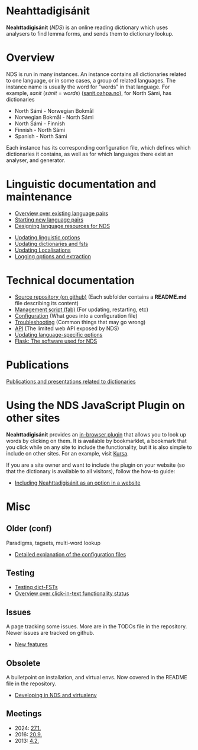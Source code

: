 # Neahttadigisánit

**Neahttadigisánit** (_NDS_) is an online reading dictionary which uses
analysers to find lemma forms, and sends them to dictionary lookup.


# Overview

NDS is run in many instances. An instance contains all dictionaries related to
one language, or in some cases, a group of related languages. The instance
name is usually the word for "words" in that language. For example,
_sanit_ (_sánit_ = _words_) ([sanit.oahpa.no](https://sanit.oahpa.no)), for
North Sámi, has dictionaries

* North Sámi - Norwegian Bokmål
* Norwegian Bokmål - North Sámi
* North Sámi - Finnish
* Finnish - North Sámi
* Spanish - North Sámi

Each instance has its corresponding configuration file, which defines which
dictionaries it contains, as well as for which languages there exist an
analyser, and generator.


# Linguistic documentation and maintenance

* [Overview over existing language pairs](nds/NeahttadigisanitLanguagePairs.html)
* [Starting new language pairs](nds/StartingNewLanguagePairs.html)
* [Designing language resources for NDS](nds/DesigningResources.html)
<!-- * [Moving language pairs](nds/NDSMovingLanguagePairs.html) -->
* [Updating linguistic options](nds/NDSLinguisticSettings.html)
* [Updating dictionaries and fsts](nds/NDSUpdatingDictionaries.html)
* [Updating Localisations](nds/NDSLocalisations.html)
* [Logging options and extraction](nds/LogExtraction.html)


# Technical documentation

* [Source repository (on github)](https://github.com/giellatekno/neahttadigisanit) (Each subfolder contains a **README.md** file describing its content)
* [Management script (fab)](nds/fab.html) (For updating, restarting, etc)
* [Configuration](nds/NDSConfiguration.md) (What goes into a configuration file)
* [Troubleshooting](nds/NDSTroubleshooting.html) (Common things that may go wrong)
* [API](nds/API.html) (The limited web API exposed by NDS)
* [Updating language-specific options](nds/NDSLinguisticSettings.html)
* [Flask: The software used for NDS](nds/FlaskSoftware.html)


# Publications

[Publications and presentations related to dictionaries](../ped/dictpublications.html)


# Using the NDS JavaScript Plugin on other sites

**Neahttadigisánit** provides an [in-browser plugin](http://sanit.oahpa.no/read/)
that allows you to look up words by clicking on them. It is available by
bookmarklet, a bookmark that you click while on any site to include the
functionality, but it is also simple to include on other sites. For an example,
visit [Kursa](http://kursa.oahpa.no/).

If you are a site owner and want to include the plugin on your website
(so that the dictionary is available to all visitors), follow the
how-to guide:

* [Including Neahttadigisánit as an option in a website](nds/AddingNDSPluginToOtherSites.html)


# Misc

## Older (conf)

Paradigms, tagsets, multi-word lookup

* [Detailed explanation of the configuration files](nds/ConfigFiles.html)


## Testing

* [Testing dict-FSTs ](TestingDictFST.html)
* [Overview over click-in-text functionality status](nds/NDSProjectsInBrowsersStatistics.html)


## Issues

A page tracking some issues. More are in the TODOs file in the repository.
Newer issues are tracked on github.

* [New features](NewFeatures.html)


## Obsolete

A bulletpoint on installation, and virtual envs. Now covered in the README file
in the repository.

* [Developing in NDS and virtualenv](nds/NDSDeveloping.html)


## Meetings

* 2024: [27.1.](nds/referat/240127.html)
* 2016: [20.9.](nds/referat/160920.html) 
* 2013: [4.2.](nds/referat/130204.html) 
